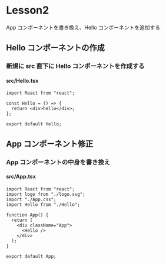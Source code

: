 # Lesson2

App コンポーネントを書き換え、Hello コンポーネントを追加する

## Hello コンポーネントの作成

### 新規に src 直下に Hello コンポーネントを作成する

#### src/Hello.tsx

```
import React from "react";

const Hello = () => {
  return <div>hello</div>;
};

export default Hello;
```

## App コンポーネント修正

### App コンポーネントの中身を書き換え

#### src/App.tsx

```
import React from "react";
import logo from "./logo.svg";
import "./App.css";
import Hello from "./Hello";

function App() {
  return (
    <div className="App">
      <Hello />
    </div>
  );
}

export default App;

```
